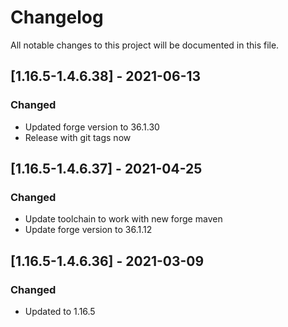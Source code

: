 # Changelog
All notable changes to this project will be documented in this file.

## [1.16.5-1.4.6.38] - 2021-06-13
### Changed
 - Updated forge version to 36.1.30
 - Release with git tags now

## [1.16.5-1.4.6.37] - 2021-04-25
### Changed
 - Update toolchain to work with new forge maven
 - Update forge version to 36.1.12

## [1.16.5-1.4.6.36] - 2021-03-09
### Changed
 - Updated to 1.16.5